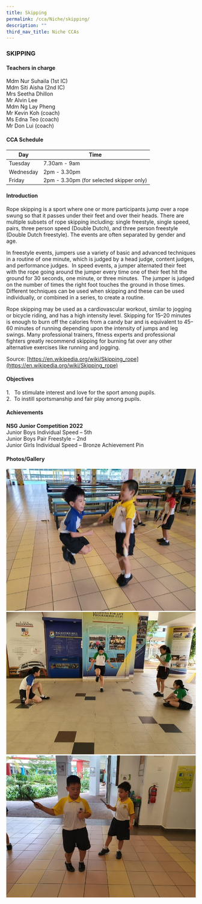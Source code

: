 ```yaml
---
title: Skipping
permalink: /cca/Niche/skipping/
description: ""
third_nav_title: Niche CCAs
---
```

### SKIPPING

#### Teachers in charge
 
Mdm Nur Suhaila (1st IC) <br>
Mdm Siti Aisha (2nd IC) <br>
Mrs Seetha Dhillon <br>
Mr Alvin Lee <br>
Mdm Ng Lay Pheng <br>
Mr Kevin Koh (coach) <br>
Ms Edna Teo (coach)  <br>
Mr Don Lui (coach)


#### CCA Schedule  

| Day | Time | 
| --- | --- |
| Tuesday | 7.30am - 9am | 
| Wednesday | 2pm - 3.30pm |
| Friday | 2pm - 3.30pm (for selected skipper only) | 

#### Introduction

Rope skipping is a sport where one or more participants jump over a rope swung so that it passes under their feet and over their heads. There are multiple subsets of rope skipping including: single freestyle, single speed, pairs, three person speed (Double Dutch), and three person freestyle (Double Dutch freestyle). The events are often separated by gender and age.

In freestyle events, jumpers use a variety of basic and advanced techniques in a routine of one minute, which is judged by a head judge, content judges, and performance judges.  In speed events, a jumper alternated their feet with the rope going around the jumper every time one of their feet hit the ground for 30 seconds, one minute, or three minutes.  The jumper is judged on the number of times the right foot touches the ground in those times.  Different techniques can be used when skipping and these can be used individually, or combined in a series, to create a routine. 

Rope skipping may be used as a cardiovascular workout, similar to jogging or bicycle riding, and has a high intensity level. Skipping for 15–20 minutes is enough to burn off the calories from a candy bar and is equivalent to 45–60 minutes of running depending upon the intensity of jumps and leg swings. Many professional trainers, fitness experts and professional fighters greatly recommend skipping for burning fat over any other alternative exercises like running and jogging.

Source: [https://en.wikipedia.org/wiki/Skipping_rope](https://en.wikipedia.org/wiki/Skipping_rope)

#### Objectives

1\.   To stimulate interest and love for the sport among pupils. <br>
2.  To instill sportsmanship and fair play among pupils.

#### Achievements

**NSG Junior Competition 2022**  <br>
Junior Boys Individual Speed – 5th <br>
Junior Boys Pair Freestyle – 2nd <br>
Junior Girls Individual Speed – Bronze Achievement Pin

#### Photos/Gallery

![](/images/1%20(22).jpg)
![](/images/2%20(22).jpg)
![](/images/3%20(19).jpg)
